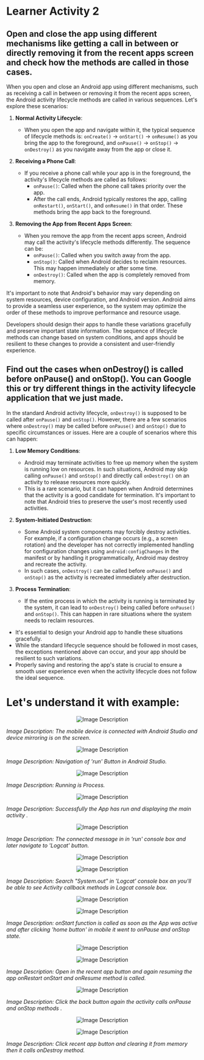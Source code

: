 # Learner Activity 2

## Open and close the app using different mechanisms like getting a call in between or directly removing it from the recent apps screen and check how the methods are called in those cases.

When you open and close an Android app using different mechanisms, such as receiving a call in between or removing it from the recent apps screen, the Android activity lifecycle methods are called in various sequences. Let's explore these scenarios:

1. **Normal Activity Lifecycle**:
    - When you open the app and navigate within it, the typical sequence of lifecycle methods is: `onCreate()` -> `onStart()` -> `onResume()` as you bring the app to the foreground, and `onPause()` -> `onStop()` -> `onDestroy()` as you navigate away from the app or close it.

2. **Receiving a Phone Call**:
    - If you receive a phone call while your app is in the foreground, the activity's lifecycle methods are called as follows:
        - `onPause()`: Called when the phone call takes priority over the app.
        - After the call ends, Android typically restores the app, calling `onRestart()`, `onStart()`, and `onResume()` in that order. These methods bring the app back to the foreground.

3. **Removing the App from Recent Apps Screen**:
    - When you remove the app from the recent apps screen, Android may call the activity's lifecycle methods differently. The sequence can be:
        - `onPause()`: Called when you switch away from the app.
        - `onStop()`: Called when Android decides to reclaim resources. This may happen immediately or after some time.
        - `onDestroy()`: Called when the app is completely removed from memory.

It's important to note that Android's behavior may vary depending on system resources, device configuration, and Android version. Android aims to provide a seamless user experience, so the system may optimize the order of these methods to improve performance and resource usage.

Developers should design their apps to handle these variations gracefully and preserve important state information. The sequence of lifecycle methods can change based on system conditions, and apps should be resilient to these changes to provide a consistent and user-friendly experience.


## Find out the cases when onDestroy() is called before onPause() and onStop(). You can Google this or try different things in the activity lifecycle application that we just made.

In the standard Android activity lifecycle, `onDestroy()` is supposed to be called after `onPause()` and `onStop()`. However, there are a few scenarios where `onDestroy()` may be called before `onPause()` and `onStop()` due to specific circumstances or issues. Here are a couple of scenarios where this can happen:

1. **Low Memory Conditions**:
   - Android may terminate activities to free up memory when the system is running low on resources. In such situations, Android may skip calling `onPause()` and `onStop()` and directly call `onDestroy()` on an activity to release resources more quickly.
   - This is a rare scenario, but it can happen when Android determines that the activity is a good candidate for termination. It's important to note that Android tries to preserve the user's most recently used activities.

2. **System-Initiated Destruction**:
   - Some Android system components may forcibly destroy activities. For example, if a configuration change occurs (e.g., a screen rotation) and the developer has not correctly implemented handling for configuration changes using `android:configChanges` in the manifest or by handling it programmatically, Android may destroy and recreate the activity.
   - In such cases, `onDestroy()` can be called before `onPause()` and `onStop()` as the activity is recreated immediately after destruction.

3. **Process Termination**:
   - If the entire process in which the activity is running is terminated by the system, it can lead to `onDestroy()` being called before `onPause()` and `onStop()`. This can happen in rare situations where the system needs to reclaim resources.

- It's essential to design your Android app to handle these situations gracefully. 
- While the standard lifecycle sequence should be followed in most cases, the exceptions mentioned above can occur, and your app should be resilient to such variations. 
- Properly saving and restoring the app's state is crucial to ensure a smooth user experience even when the activity lifecycle does not follow the ideal sequence.


# Let's understand it with example:

<p align="center">
  <img src="https://github.com/Amit-Ashok-Swain/Android-Kick-Off/blob/main/images/Creating-Callbacks-in-the-Activity-Class/Bundle/01.png" alt="Image Description" />
</p>

*Image Description: The mobile device is connected with Android Studio and device mirroring is on the screen.*

 <p align="center">
<img src="https://github.com/Amit-Ashok-Swain/Android-Kick-Off/blob/main/images/Creating-Callbacks-in-the-Activity-Class/Bundle/02.png" alt="Image Description" />
</p>

*Image Description: Navigation of 'run' Button in Android Studio.*

<p align="center">
  <img src="https://github.com/Amit-Ashok-Swain/Android-Kick-Off/blob/main/images/Creating-Callbacks-in-the-Activity-Class/Bundle/01.png" alt="Image Description" />
</p>

*Image Description: Running is Process.*

 <p align="center">
<img src="https://github.com/Amit-Ashok-Swain/Android-Kick-Off/blob/main/images/Creating-Callbacks-in-the-Activity-Class/Bundle/02.png" alt="Image Description" />
</p>

*Image Description: Successfully the App has run and displaying the main activity .*

<p align="center">
  <img src="https://github.com/Amit-Ashok-Swain/Android-Kick-Off/blob/main/images/Creating-Callbacks-in-the-Activity-Class/Bundle/01.png" alt="Image Description" />
</p>

*Image Description: The connected message in in 'run' console box and later navigate to 'Logcat' button.*

 <p align="center">
<img src="https://github.com/Amit-Ashok-Swain/Android-Kick-Off/blob/main/images/Creating-Callbacks-in-the-Activity-Class/Bundle/02.png" alt="Image Description" />
</p>

<p align="center">
  <img src="https://github.com/Amit-Ashok-Swain/Android-Kick-Off/blob/main/images/Creating-Callbacks-in-the-Activity-Class/Bundle/01.png" alt="Image Description" />
</p>

*Image Description: Search "System.out" in 'Logcat' console box an you'll be able to see Activity callback methods in Logcat console box.*

 <p align="center">
<img src="https://github.com/Amit-Ashok-Swain/Android-Kick-Off/blob/main/images/Creating-Callbacks-in-the-Activity-Class/Bundle/02.png" alt="Image Description" />
</p>

<p align="center">
  <img src="https://github.com/Amit-Ashok-Swain/Android-Kick-Off/blob/main/images/Creating-Callbacks-in-the-Activity-Class/Bundle/01.png" alt="Image Description" />
</p>

*Image Description: onStart function is called as soon as the App was active and after clicking 'home button' in mobile it went to onPause and onStop state.*

<p align="center">
  <img src="https://github.com/Amit-Ashok-Swain/Android-Kick-Off/blob/main/images/Creating-Callbacks-in-the-Activity-Class/Bundle/01.png" alt="Image Description" />
</p>

 <p align="center">
<img src="https://github.com/Amit-Ashok-Swain/Android-Kick-Off/blob/main/images/Creating-Callbacks-in-the-Activity-Class/Bundle/02.png" alt="Image Description" />
</p>

*Image Description: Open in the recent app button and again resuming the app onRestart onStart and onResume method is called.*

<p align="center">
  <img src="https://github.com/Amit-Ashok-Swain/Android-Kick-Off/blob/main/images/Creating-Callbacks-in-the-Activity-Class/Bundle/01.png" alt="Image Description" />
</p>

*Image Description: Click the back button again the activity calls onPause and onStop methods .*

 <p align="center">
<img src="https://github.com/Amit-Ashok-Swain/Android-Kick-Off/blob/main/images/Creating-Callbacks-in-the-Activity-Class/Bundle/02.png" alt="Image Description" />
</p>

<p align="center">
  <img src="https://github.com/Amit-Ashok-Swain/Android-Kick-Off/blob/main/images/Creating-Callbacks-in-the-Activity-Class/Bundle/01.png" alt="Image Description" />
</p>

*Image Description: Click recent app button and clearing it from memory then it calls onDestroy method.*


